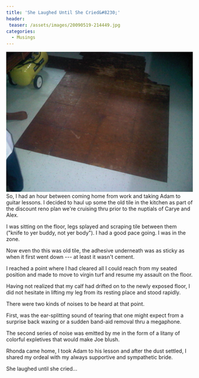 ```yaml
---
title: 'She Laughed Until She Cried&#8230;'
header:
 teaser: /assets/images/20090519-214449.jpg
categories:
  - Musings
---
```

<img src="/assets/images/20090519-214449.jpg">So, I had an hour between coming home from work and taking Adam to guitar lessons. I decided to haul up some the old tile in the kitchen as part of the discount reno plan we're cruising thru prior to the nuptials of Carye and Alex.

I was sitting on the floor, legs splayed and scraping tile between them ("knife to yer buddy, not yer body"). I had a good pace going. I was in the zone.

Now even tho this was old tile, the adhesive underneath was as sticky as when it first went down --- at least it wasn't cement.

I reached a point where I had cleared all I could reach from my seated position and made to move to virgin turf and resume my assault on the floor.

Having not realized that my calf had drifted on to the newly exposed floor, I did not hesitate in lifting my leg from its resting place and stood rapidly.

There were two kinds of noises to be heard at that point.

First, was the ear-splitting sound of tearing that one might expect from a surprise back waxing or a sudden band-aid removal thru a megaphone.

The second series of noise was emitted by me in the form of a litany of colorful expletives that would make Joe blush.

Rhonda came home, I took Adam to his lesson and after the dust settled, I shared my ordeal with my always supportive and sympathetic bride.

She laughed until she cried...